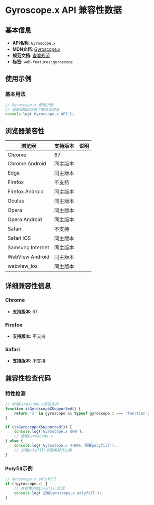 # Gyroscope.x API 兼容性数据

## 基本信息

- **API名称**: `Gyroscope.x`
- **MDN文档**: [Gyroscope.x](https://developer.mozilla.org/docs/Web/API/Gyroscope/x)
- **规范文档**: [查看规范](https://w3c.github.io/gyroscope/#gyroscope-x)
- **标签**: `web-features:gyroscope`

## 使用示例

### 基本用法

```javascript
// Gyroscope.x 使用示例
// 请查阅MDN文档了解具体用法
console.log('Gyroscope.x API');
```

## 浏览器兼容性

| 浏览器 | 支持版本 | 说明 |
|--------|----------|------|
| Chrome | 67 |  |
| Chrome Android | 同主版本 |  |
| Edge | 同主版本 |  |
| Firefox | 不支持 |  |
| Firefox Android | 同主版本 |  |
| Oculus | 同主版本 |  |
| Opera | 同主版本 |  |
| Opera Android | 同主版本 |  |
| Safari | 不支持 |  |
| Safari iOS | 同主版本 |  |
| Samsung Internet | 同主版本 |  |
| WebView Android | 同主版本 |  |
| webview_ios | 同主版本 |  |

## 详细兼容性信息

### Chrome

- **支持版本**: 67

### Firefox

- **支持版本**: 不支持

### Safari

- **支持版本**: 不支持

## 兼容性检查代码

### 特性检测

```javascript
// 检查Gyroscope.x是否支持
function isGyroscopeXSupported() {
    return 'x' in gyroscope && typeof gyroscope.x === 'function';
}

if (isGyroscopeXSupported()) {
    console.log('Gyroscope.x 支持');
    // 使用Gyroscope.x
} else {
    console.log('Gyroscope.x 不支持，需要polyfill');
    // 加载polyfill或使用替代方案
}
```

### Polyfill示例

```javascript
// Gyroscope.x polyfill
if (!gyroscope.x) {
    // 在这里添加polyfill实现
    console.log('加载Gyroscope.x polyfill');
}
```

